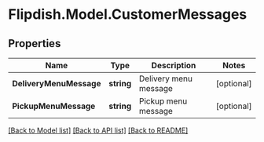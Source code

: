 # Flipdish.Model.CustomerMessages
## Properties

Name | Type | Description | Notes
------------ | ------------- | ------------- | -------------
**DeliveryMenuMessage** | **string** | Delivery menu message | [optional] 
**PickupMenuMessage** | **string** | Pickup menu message | [optional] 

[[Back to Model list]](../README.md#documentation-for-models) [[Back to API list]](../README.md#documentation-for-api-endpoints) [[Back to README]](../README.md)

